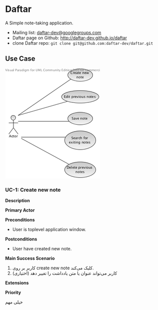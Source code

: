 Daftar
======

A Simple note-taking application.

* Mailing list: daftar-dev@googlegroups.com
* Daftar page on Github: http://daftar-dev.github.io/daftar
* clone Daftar repo: `git clone git@github.com:daftar-dev/daftar.git`

## Use Case
![UseCaseDiagram](usecase.png)

### UC-1: Create new note

**Description**

**Primary Actor**

**Preconditions**
* User is toplevel application window.

**Postconditions**
* User have created new note.

**Main Success Scenario**
1. کاربر بر روی create new note کلیک می‌کند.
2. کاربر می‌تواند عنوان یا متن یادداشت را تغییر دهد (اختیاری)

**Extensions**

**Priority**

خیلی مهم

